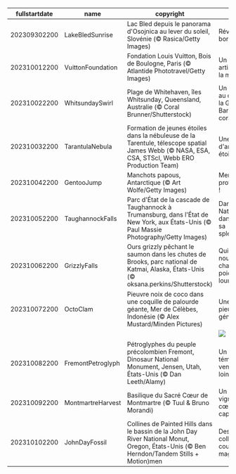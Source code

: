 |fullstartdate|name|copyright|title|image|
|--|--|--|--|--|
202309302200|LakeBledSunrise|Lac Bled depuis le panorama d'Osojnica au lever du soleil, Slovénie (© Rasica/Getty Images)|Réveil au bord du lac|![](/fr-FR/2023/10/202309302200LakeBledSunrise.jpg)|
202310012200|VuittonFoundation|Fondation Louis Vuitton, Bois de Boulogne, Paris (© Atlantide Phototravel/Getty Images)|Un centre artistique à la mode|![](/fr-FR/2023/10/202310012200VuittonFoundation.jpg)|
202310022200|WhitsundaySwirl|Plage de Whitehaven, îles Whitsunday, Queensland, Australie (© Coral Brunner/Shutterstock)|Un archipel au cœur de la Grande Barrière de corail|![](/fr-FR/2023/10/202310022200WhitsundaySwirl.jpg)|
202310032200|TarantulaNebula|Formation de jeunes étoiles dans la nébuleuse de la Tarentule, télescope spatial James Webb (© NASA, ESA, CSA, STScI, Webb ERO Production Team)|Une toile d'araignée étoilée|![](/fr-FR/2023/10/202310032200TarantulaNebula.jpg)|
202310042200|GentooJump|Manchots papous, Antarctique (© Art Wolfe/Getty Images)|Merci professeur !|![](/fr-FR/2023/10/202310042200GentooJump.jpg)|
202310052200|TaughannockFalls|Parc d'État de la cascade de Taughannock à Trumansburg, dans l'État de New York, aux États-Unis (© Paul Massie Photography/Getty Images)|Dame Nature dans toute sa splendeur|![](/fr-FR/2023/10/202310052200TaughannockFalls.jpg)|
202310062200|GrizzlyFalls|Ours grizzly pêchant le saumon dans les chutes de Brooks, parc national de Katmai, Alaska, États-Unis (© oksana.perkins/Shutterstock)|Qui sera le nouveau champion poids lourds ?|![](/fr-FR/2023/10/202310062200GrizzlyFalls.jpg)|
202310072200|OctoClam|Pieuvre noix de coco dans une coquille de palourde géante, Mer de Célèbes, Indonésie (© Alex Mustard/Minden Pictures)|Une pieuvre de génie !|![](/fr-FR/2023/10/202310072200OctoClam.jpg)|
||||![](/fr-FR/2023/10/.jpg)|
202310082200|FremontPetroglyph|Pétroglyphes du peuple précolombien Fremont, Dinosaur National Monument, Jensen, Utah, États-Unis (© Dan Leeth/Alamy)|Un témoignage venu du lointain|![](/fr-FR/2023/10/202310082200FremontPetroglyph.jpg)|
202310092200|MontmartreHarvest|Basilique du Sacré Cœur de Montmartre (© Tuul & Bruno Morandi)|Un vignoble au cœur de la capitale|![](/fr-FR/2023/10/202310092200MontmartreHarvest.jpg)|
202310102200|JohnDayFossil|Collines de Painted Hills dans le bassin de la John Day River National Monut, Oregon, États-Unis (© Ben Herndon/Tandem Stills + Motion)men|Des collines aux couleurs magiques|![](/fr-FR/2023/10/202310102200JohnDayFossil.jpg)|
